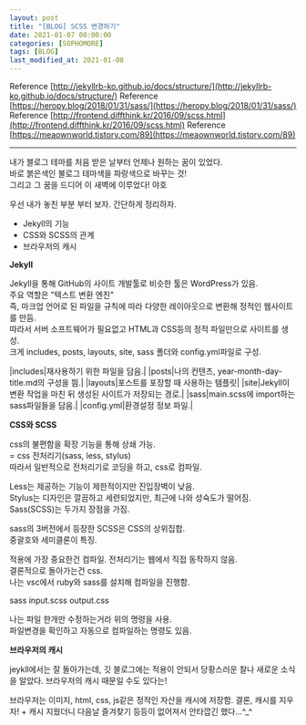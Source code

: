 ```yaml
---
layout: post
title: "[BLOG] SCSS 변경하기"
date: 2021-01-07 00:00:00
categories: [SOPHOMORE]
tags: [BLOG]
last_modified_at: 2021-01-08
---
```


Reference [http://jekyllrb-ko.github.io/docs/structure/](http://jekyllrb-ko.github.io/docs/structure/)
Reference [https://heropy.blog/2018/01/31/sass/](https://heropy.blog/2018/01/31/sass/)
Reference [http://frontend.diffthink.kr/2016/09/scss.html](http://frontend.diffthink.kr/2016/09/scss.html)
Reference [https://meaownworld.tistory.com/89](https://meaownworld.tistory.com/89)

---

<p>
내가 블로그 테마를 처음 받은 날부터 언제나 원하는 꿈이 있었다.
<br>바로 붉은색인 불로그 테마색을 파랑색으로 바꾸는 것!
<br>그리고 그 꿈을 드디어 이 새벽에 이루었다! 야호
</p>

<p>
우선 내가 놓친 부분 부터 보자. 간단하게 정리하자.
</p>

* Jekyll의 기능
* CSS와 SCSS의 관계
* 브라우저의 캐시

__Jekyll__
<p>
Jekyll을 통해 GitHub의 사이트 개발툴로 비슷한 툴은 WordPress가 있음.
<br>주요 역할은 "텍스트 변환 엔진"
<br>즉, 마크업 언어로 된 파일을 규칙에 따라 다양한 레이아웃으로 변환해 정적인 웹사이트를 만듬.
<br>따라서 서버 소프트웨어가 필요없고 HTML과 CSS등의 정적 파일만으로 사이트를 생성.
<br>크게 includes, posts, layouts, site, sass 폴더와 config.yml파일로 구성.
</p>

|includes|재사용하기 위한 파일을 담음.|
|posts|나의 컨텐츠, year-month-day-title.md의 구성을 띔.|
|layouts|포스트를 포장할 때 사용하는 템플릿|
|site|Jekyll이 변환 작업을 마친 뒤 생성된 사이트가 저장되는 경로.|
|sass|main.scss에 import하는 sass파일들을 담음.|
|config.yml|환경설정 정보 파일.|


__CSS와 SCSS__
<p>
css의 불편함을 확장 기능을 통해 상쇄 가능.
<br>= css 전처리기(sass, less, stylus)
<br>따라서 일반적으로 전처리기로 코딩을 하고, css로 컴파일.
</p>

<p>
Less는 제공하는 기능이 제한적이지만 진입장벽이 낮음.
<br>Stylus는 디자인은 깔끔하고 세련되었지만, 최근에 나와 성숙도가 떨어짐.
<br>Sass(SCSS)는 두가지 장점을 가짐.
</p>

<p>
sass의 3버전에서 등장한 SCSS은 CSS의 상위집합.
<br>중괄호와 세미클론이 특징.
</p>

<p>
적용에 가장 중요한건 컴파일. 전처리기는 웹에서 직접 동작하지 않음.
<br>결론적으로 돌아가는건 css.
<br>나는 vsc에서 ruby와 sass를 설치해 컴파일을 진행함.
</p>

sass input.scss output.css

<p>
나는 파일 한개만 수정하는거라 위의 명령을 사용.
<br>파일변경을 확인하고 자동으로 컴파일하는 명령도 있음.
</p>

__브라우저의 캐시__
<p>
jeykll에서는 잘 돌아가는데, 깃 블로그에는 적용이 안되서 당황스러운 찰나
새로운 소식을 알았다. 브라우저의 캐시 때문일 수도 있다는!
</p>

<p>
브라우저는 이미지, html, css, js같은 정적인 자산을 캐시에 저장함.
결론, 캐시를 지우자!
+ 캐시 지웠더니 다음날 즐겨찾기 등등이 없어져서 안타깝긴 했다...^_^
</p>

<br>
<br>



